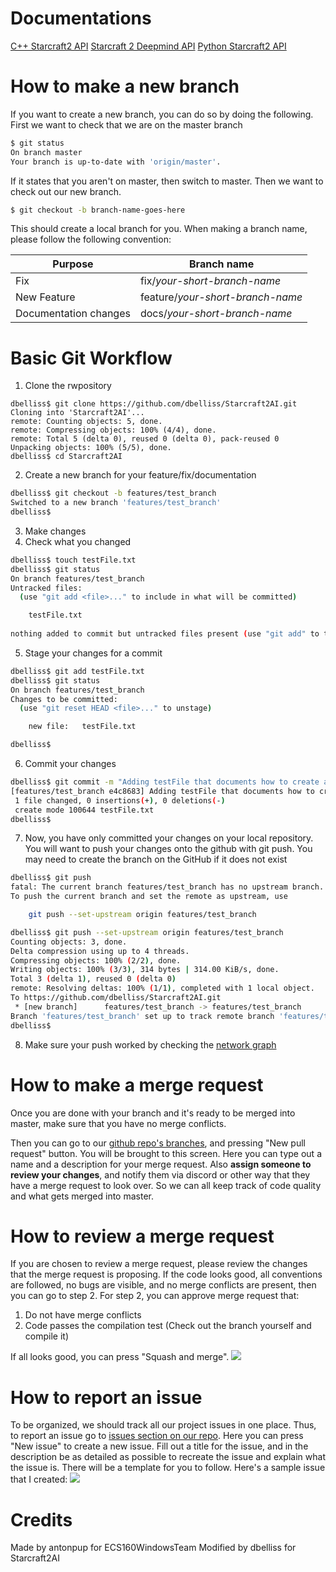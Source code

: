 # Documentations
[C++ Starcraft2 API](https://github.com/Blizzard/s2client-api)
[Starcraft 2 Deepmind API](https://github.com/deepmind/pysc2)
[Python Starcraft2 API](https://github.com/Dentosal/python-sc2)

# How to make a new branch
If you want to create a new branch, you can do so by doing the following.
First we want to check that we are on the master branch
```sh
$ git status
On branch master
Your branch is up-to-date with 'origin/master'.
```
If it states that you aren't on master, then switch to master.
Then we want to check out our new branch.
```sh
$ git checkout -b branch-name-goes-here
```
This should create a local branch for you.
When making a branch name, please follow the following convention:

| Purpose | Branch name |
| ------- | ----------- |
| Fix | fix/*your-short-branch-name* |
| New Feature | feature/*your-short-branch-name* |
| Documentation changes | docs/*your-short-branch-name* |


# Basic Git Workflow
1. Clone the rwpository
```
dbelliss$ git clone https://github.com/dbelliss/Starcraft2AI.git
Cloning into 'Starcraft2AI'...
remote: Counting objects: 5, done.
remote: Compressing objects: 100% (4/4), done.
remote: Total 5 (delta 0), reused 0 (delta 0), pack-reused 0
Unpacking objects: 100% (5/5), done.
dbelliss$ cd Starcraft2AI
```
2. Create a new branch for your feature/fix/documentation
``` sh
dbelliss$ git checkout -b features/test_branch
Switched to a new branch 'features/test_branch'
dbelliss$ 
```
3. Make changes
4. Check what you changed
``` sh
dbelliss$ touch testFile.txt
dbelliss$ git status
On branch features/test_branch
Untracked files:
  (use "git add <file>..." to include in what will be committed)

	testFile.txt
  
nothing added to commit but untracked files present (use "git add" to track)
```
5. Stage your changes for a commit
``` sh
dbelliss$ git add testFile.txt 
dbelliss$ git status
On branch features/test_branch
Changes to be committed:
  (use "git reset HEAD <file>..." to unstage)

	new file:   testFile.txt

dbelliss$ 

```
6. Commit your changes
``` sh
dbelliss$ git commit -m "Adding testFile that documents how to create a Starcraft AI"
[features/test_branch e4c8683] Adding testFile that documents how to create a Starcraft AI
 1 file changed, 0 insertions(+), 0 deletions(-)
 create mode 100644 testFile.txt
dbelliss$ 
```
7. Now, you have only committed your changes on your local repository. You will want to push your changes onto the github with git push. You may need to create the branch on the GitHub if it does not exist
``` sh
dbelliss$ git push
fatal: The current branch features/test_branch has no upstream branch.
To push the current branch and set the remote as upstream, use

    git push --set-upstream origin features/test_branch

dbelliss$ git push --set-upstream origin features/test_branch
Counting objects: 3, done.
Delta compression using up to 4 threads.
Compressing objects: 100% (2/2), done.
Writing objects: 100% (3/3), 314 bytes | 314.00 KiB/s, done.
Total 3 (delta 1), reused 0 (delta 0)
remote: Resolving deltas: 100% (1/1), completed with 1 local object.
To https://github.com/dbelliss/Starcraft2AI.git
 * [new branch]      features/test_branch -> features/test_branch
Branch 'features/test_branch' set up to track remote branch 'features/test_branch' from 'origin'.
dbelliss$ 
```
8. Make sure your push worked by checking the [network graph](https://github.com/dbelliss/Starcraft2AI/network)

# How to make a merge request
Once you are done with your branch and it's ready to be merged into master, make sure that you have no merge conflicts.

Then you can go to our [github repo's branches](https://github.com/dbelliss/Starcraft2AI/branches), and pressing "New pull request" button. You will be brought to this screen. Here you can type out a name and a description for your merge request. Also **assign someone to review your changes**, and notify them via discord or other way that they have a merge request to look over. So we can all keep track of code quality and what gets merged into master.

# How to review a merge request
If you are chosen to review a merge request, please review the changes that the merge request is proposing. If the code looks good, all conventions are followed, no bugs are visible, and no merge conflicts are present, then you can go to step 2.
For step 2, you can approve merge request that:
1. Do not have merge conflicts
2. Code passes the compilation test (Check out the branch yourself and compile it)

If all looks good, you can press "Squash and merge".
![](https://i.imgur.com/qqASDDi.png)

# How to report an issue
To be organized, we should track all our project issues in one place. Thus, to report an issue go to [issues section on our repo](https://github.com/dbelliss/Starcraft2AI/issues).
Here you can press "New issue" to create a new issue. Fill out a title for the issue, and in the description be as detailed as possible to recreate the issue and explain what the issue is. There will be a template for you to follow.
Here's a sample issue that I created:
![](https://i.imgur.com/1ipbFPw.png)

# Credits
Made by antonpup for ECS160WindowsTeam
Modified by dbelliss for Starcraft2AI
